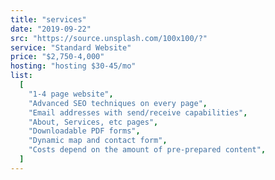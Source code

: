 ```yaml
---
title: "services"
date: "2019-09-22"
src: "https://source.unsplash.com/100x100/?"
service: "Standard Website"
price: "$2,750-4,000"
hosting: "hosting $30-45/mo"
list:
  [
    "1-4 page website",
    "Advanced SEO techniques on every page",
    "Email addresses with send/receive capabilities",
    "About, Services, etc pages",
    "Downloadable PDF forms",
    "Dynamic map and contact form",
    "Costs depend on the amount of pre-prepared content",
  ]
---
```

